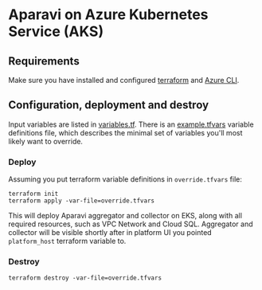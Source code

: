 # Aparavi on Azure Kubernetes Service (AKS)

## Requirements

Make sure you have installed and configured
[terraform](../../README.md#requirements) and
[Azure CLI](../README.md#requirements).

## Configuration, deployment and destroy

Input variables are listed in [variables.tf](./variables.tf). There is an
[example.tfvars](./example.tfvars) variable definitions file, which describes
the minimal set of variables you'll most likely want to override.

### Deploy

Assuming you put terraform variable definitions in `override.tfvars` file:

```
terraform init
terraform apply -var-file=override.tfvars
```

This will deploy Aparavi aggregator and collector on EKS, along with all
required resources, such as VPC Network and Cloud SQL. Aggregator and collector
will be visible shortly after in platform UI you pointed `platform_host`
terraform variable to.

### Destroy

```
terraform destroy -var-file=override.tfvars
```

